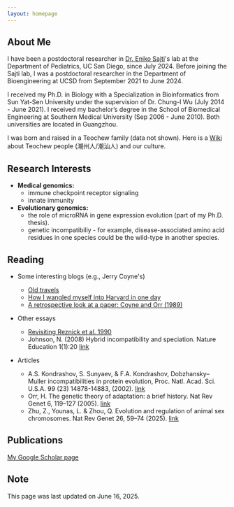 ```yaml
---
layout: homepage
---
```


## About Me

I have been a postdoctoral researcher in [Dr. Eniko Sajti](https://pediatrics.ucsd.edu/research/faculty-labs/sajti-lab/index.html)'s lab at the Department of Pediatrics, UC San Diego, since July 2024. Before joining the Sajti lab, I was a postdoctoral researcher in the Department of Bioengineering at UCSD from September 2021 to June 2024.

I received my Ph.D. in Biology with a Specialization in Bioinformatics from Sun Yat-Sen University under the supervision of Dr. Chung-I Wu (July 2014 - June 2021). I received my bachelor’s degree in the School of Biomedical Engineering at Southern Medical University (Sep 2006 - June 2010). Both universities are located in Guangzhou.

I was born and raised in a Teochew family (data not shown). Here is a [Wiki](https://en.wikipedia.org/wiki/Teochew_people) about Teochew people (潮州人/潮汕人) and our culture.

## Research Interests

- **Medical genomics:**  
  * immune checkpoint receptor signaling  
  * innate immunity  
- **Evolutionary genomics:**    
  * the role of microRNA in gene expression evolution (part of my Ph.D. thesis).  
  * genetic incompatibiliy - for example, disease-associated amino acid residues in one species could be the wild-type in another species.  

## Reading



- Some interesting blogs (e.g., Jerry Coyne's)  
  * [Old travels](https://whyevolutionistrue.com/2020/05/04/old-travels/)  
  * [How I wangled myself into Harvard in one day](https://whyevolutionistrue.com/2020/05/08/more-autobiography-how-i-wangled-myself-into-harvard-in-one-day/)  
  * [A retrospective look at a paper: Coyne and Orr (1989)](https://whyevolutionistrue.com/2021/04/04/a-retrospective-look-at-a-paper-coyne-and-orr-1989/)  

- Other essays  
  * [Revisiting Reznick et al. 1990](https://reflectionsonpaperspast.wordpress.com/2017/12/31/revisiting-reznick-et-al-1990/)
  * Johnson, N. (2008) Hybrid incompatibility and speciation. Nature Education 1(1):20 [link](https://www.nature.com/scitable/topicpage/hybrid-incompatibility-and-speciation-820/)

- Articles  
  * A.S. Kondrashov, S. Sunyaev, & F.A. Kondrashov, Dobzhansky–Muller incompatibilities in protein evolution, Proc. Natl. Acad. Sci. U.S.A. 99 (23) 14878-14883, (2002). [link](https://www.pnas.org/doi/full/10.1073/pnas.232565499)
  * Orr, H. The genetic theory of adaptation: a brief history. Nat Rev Genet 6, 119–127 (2005). [link](https://www.nature.com/articles/nrg1523)
  * Zhu, Z., Younas, L. & Zhou, Q. Evolution and regulation of animal sex chromosomes. Nat Rev Genet 26, 59–74 (2025). [link](https://www.nature.com/articles/s41576-024-00757-3)  


## Publications

[My Google Scholar page](https://scholar.google.com/citations?user=7oP6UXEAAAAJ&hl=en)


## Note
This page was last updated on June 16, 2025.

